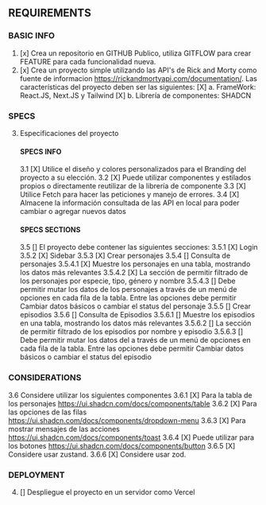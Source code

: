 ## REQUIREMENTS

### BASIC INFO

1. [x] Crea un repositorio en GITHUB Publico, utiliza GITFLOW para crear FEATURE para cada funcionalidad nueva.
2. [x] Crea un proyecto simple utilizando las API's de Rick and Morty como fuente de informacion https://rickandmortyapi.com/documentation/. Las características del proyecto deben ser las siguientes:
       [X] a. FrameWork: React.JS, Next.JS y Tailwind
       [X] b. Librería de componentes: SHADCN

### SPECS

3. Especificaciones del proyecto
   #### SPECS INFO
   3.1 [X] Utilice el diseño y colores personalizados para el Branding del proyecto a su elección.
   3.2 [X] Puede utilizar componentes y estilados propios o directamente reutilizar de la librería de componente
   3.3 [X] Utilice Fetch para hacer las peticiones y manejo de errores.
   3.4 [X] Almacene la información consultada de las API en local para poder cambiar o agregar nuevos datos
   #### SPECS SECTIONS
   3.5 [] El proyecto debe contener las siguientes secciones:
   3.5.1 [X] Login
   3.5.2 [X] Sidebar
   3.5.3 [X] Crear personajes
   3.5.4 [] Consulta de personajes
   3.5.4.1 [X] Muestre los personajes en una tabla, mostrando los datos más relevantes
   3.5.4.2 [X] La sección de permitir filtrado de los personajes por especie, tipo, género y nombre
   3.5.4.3 [] Debe permitir mutar los datos de los personajes a través de un menú de opciones en cada fila de la tabla. Entre las opciones debe permitir Cambiar datos básicos o cambiar el status del personaje
   3.5.5 [] Crear episodios
   3.5.6 [] Consulta de Episodios
   3.5.6.1 [] Muestre los episodios en una tabla, mostrando los datos más relevantes
   3.5.6.2 [] La sección de permitir filtrado de los episodios por nombre y episodio
   3.5.6.3 [] Debe permitir mutar los datos del a través de un menú de opciones en cada fila de la tabla. Entre las opciones debe permitir Cambiar datos básicos o cambiar el status del episodio

### CONSIDERATIONS

3.6 Considere utilizar los siguientes componentes
3.6.1 [X] Para la tabla de los personajes https://ui.shadcn.com/docs/components/table
3.6.2 [X] Para las opciones de las filas https://ui.shadcn.com/docs/components/dropdown-menu
3.6.3 [X] Para mostrar mensajes de las acciones https://ui.shadcn.com/docs/components/toast
3.6.4 [X] Puede utilizar para los botones https://ui.shadcn.com/docs/components/button
3.6.5 [X] Considere usar zustand.
3.6.6 [X] Considere usar zod.

### DEPLOYMENT

4. [] Despliegue el proyecto en un servidor como Vercel
